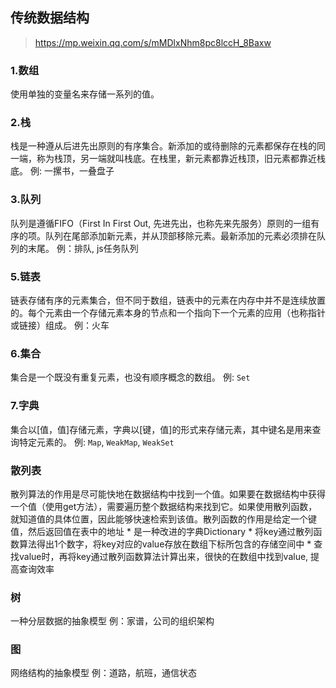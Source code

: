 ## 传统数据结构
> https://mp.weixin.qq.com/s/mMDlxNhm8pc8lccH_8Baxw
### 1.数组
使用单独的变量名来存储一系列的值。
### 2.栈
栈是一种遵从后进先出原则的有序集合。新添加的或待删除的元素都保存在栈的同一端，称为栈顶，另一端就叫栈底。在栈里，新元素都靠近栈顶，旧元素都靠近栈底。
例: 一摞书，一叠盘子
### 3.队列
队列是遵循FIFO（First In First Out, 先进先出，也称先来先服务）原则的一组有序的项。队列在尾部添加新元素，并从顶部移除元素。最新添加的元素必须排在队列的末尾。
例：排队, js任务队列
### 5.链表
链表存储有序的元素集合，但不同于数组，链表中的元素在内存中并不是连续放置的。每个元素由一个存储元素本身的节点和一个指向下一个元素的应用（也称指针或链接）组成。
例：火车
### 6.集合
集合是一个既没有重复元素，也没有顺序概念的数组。
例: `Set`
### 7.字典
集合以[值，值]存储元素，字典以[键，值]的形式来存储元素，其中键名是用来查询特定元素的。
例: `Map`, `WeakMap`, `WeakSet`
### 散列表
散列算法的作用是尽可能快地在数据结构中找到一个值。如果要在数据结构中获得一个值（使用get方法），需要遍历整个数据结构来找到它。如果使用散列函数，就知道值的具体位置，因此能够快速检索到该值。散列函数的作用是给定一个键值，然后返回值在表中的地址
    * 是一种改进的字典Dictionary
    * 将key通过散列函数算法得出1个数字，将key对应的value存放在数组下标所包含的存储空间中
    * 查找value时，再将key通过散列函数算法计算出来，很快的在数组中找到value, 提高查询效率
### 树
一种分层数据的抽象模型
例：家谱，公司的组织架构
### 图
网络结构的抽象模型
例：道路，航班，通信状态